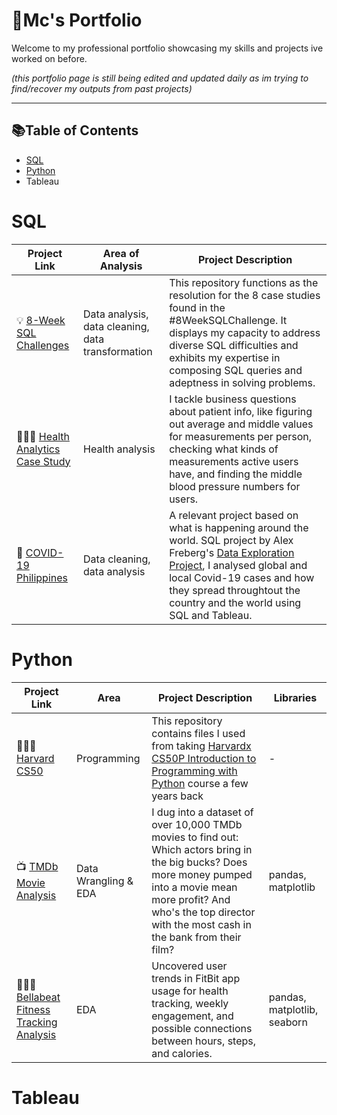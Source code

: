 # 📝Mc's Portfolio
Welcome to my professional portfolio showcasing my skills and projects ive worked on before.

_(this portfolio page is still being edited and updated daily as im trying to find/recover my outputs from past projects)_
***

## 📚Table of Contents
- [SQL](#sql)
- [Python](#python)
- Tableau

# SQL
| Project Link | Area of Analysis | Project Description | 
|---|---|---|
| 💡 [8-Week SQL Challenges](https://github.com/mcnielo/8-Week-SQL-Challenge) | Data analysis, data cleaning, data transformation | This repository functions as the resolution for the 8 case studies found in the #8WeekSQLChallenge. It displays my capacity to address diverse SQL difficulties and exhibits my expertise in composing SQL queries and adeptness in solving problems. | 
| 👩🏻‍⚕️ [Health Analytics Case Study](https://github.com/mcnielo/Serious-SQL-Apprenticeship/blob/main/Health%20Analytics%20Mini%20Case%20Study.md) | Health analysis | I tackle business questions about patient info, like figuring out average and middle values for measurements per person, checking what kinds of measurements active users have, and finding the middle blood pressure numbers for users. |  
| 🦠 [COVID-19 Philippines](https://github.com/mcnielo/Covid-19-Philippines/blob/main/README.md) | Data cleaning, data analysis | A relevant project based on what is happening around the world. SQL project by Alex Freberg's [Data Exploration Project](https://www.youtube.com/watch?v=qfyynHBFOsM&list=PLUaB-1hjhk8H48Pj32z4GZgGWyylqv85f&index=1), I analysed global and local Covid-19 cases and how they spread throughtout the country and the world using SQL and Tableau. |  

# Python
| Project Link | Area | Project Description | Libraries |    
|---|---|---|---|
| 👩🏻‍💻 [Harvard CS50](https://github.com/mcnielo/Hardvard-CS50) | Programming | This repository contains files I used from taking [Harvardx CS50P Introduction to Programming with Python](https://www.edx.org/course/cs50s-introduction-to-programming-with-python) course a few years back | - | 
| 📺 [TMDb Movie Analysis](https://github.com/mcnielo/Udacity-Data-Analyst/blob/main/TMDb%20Movie%20Analysis/TMDB%20Movie%20Analysis.ipynb) |   Data Wrangling & EDA | I dug into a dataset of over 10,000 TMDb movies to find out: Which actors bring in the big bucks? Does more money pumped into a movie mean more profit? And who's the top director with the most cash in the bank from their film? | pandas, matplotlib |   
| 🏃🏻‍♀️ [Bellabeat Fitness Tracking Analysis](https://github.com/mcnielo/Google-Data-Analytics-Capstone-Project/blob/main/bellabeat-data-analysis.ipynb) | EDA | Uncovered user trends in FitBit app usage for health tracking, weekly engagement, and possible connections between hours, steps, and calories. | pandas, matplotlib, seaborn |



# Tableau
